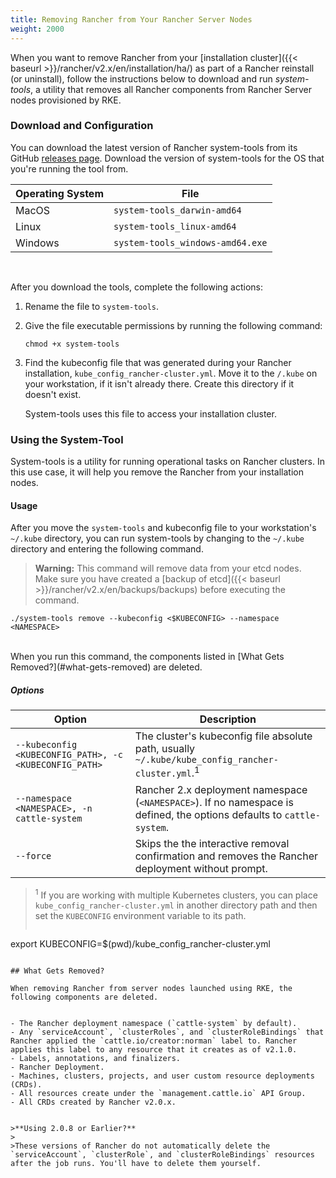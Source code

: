 ```yaml
---
title: Removing Rancher from Your Rancher Server Nodes 
weight: 2000
---
```


When you want to remove Rancher from your [installation cluster]({{< baseurl >}}/rancher/v2.x/en/installation/ha/) as part of a Rancher reinstall (or uninstall), follow the instructions below to download and run _system-tools_, a utility that removes all Rancher components from Rancher Server nodes provisioned by RKE.

### Download and Configuration

You can download the latest version of Rancher system-tools from its GitHub [releases page](https://github.com/rancher/system-tools/releases). Download the version of system-tools for the OS that you're running the tool from.

Operating System | File
-----------------|-----
MacOS            | `system-tools_darwin-amd64`
Linux            | `system-tools_linux-amd64`
Windows          | `system-tools_windows-amd64.exe`

<br>

After you download the tools, complete the following actions:

1. Rename the file to `system-tools`.

1. Give the file executable permissions by running the following command:

    ```
    chmod +x system-tools
    ```
1. Find the kubeconfig file that was generated during your Rancher installation, `kube_config_rancher-cluster.yml`. Move it to the `/.kube` on your workstation, if it isn't already there. Create this directory if it doesn't exist. 

    System-tools uses this file to access your installation cluster.


### Using the System-Tool

System-tools is a utility for running operational tasks on Rancher clusters. In this use case, it will help you remove the Rancher from your installation nodes.

#### Usage

After you move the `system-tools` and kubeconfig file to your workstation's `~/.kube` directory, you can run system-tools by changing to the `~/.kube`  directory and entering the following command.

>**Warning:** This command will remove data from your etcd nodes. Make sure you have created a [backup of etcd]({{< baseurl >}}/rancher/v2.x/en/backups/backups) before executing the command.

```
./system-tools remove --kubeconfig <$KUBECONFIG> --namespace <NAMESPACE>
```

<br/>
When you run this command, the components listed in [What Gets Removed?](#what-gets-removed) are deleted.


##### Options

| Option                                         | Description                                                                                                            |
| ---------------------------------------------- | ---------------------------------------------------------------------------------------------------------------------- |
| `--kubeconfig <KUBECONFIG_PATH>, -c <KUBECONFIG_PATH>` | The cluster's kubeconfig file absolute path, usually `~/.kube/kube_config_rancher-cluster.yml`.<sup>1</sup>    |
| `--namespace <NAMESPACE>, -n cattle-system`    | Rancher 2.x deployment namespace (`<NAMESPACE>`). If no namespace is defined, the options defaults to `cattle-system`. |
| `--force`                                      | Skips the the interactive removal confirmation and removes the Rancher deployment without prompt.                      |

> <sup>1</sup> If you are working with multiple Kubernetes clusters, you can place  `kube_config_rancher-cluster.yml` in another directory path and then set the `KUBECONFIG` environment variable to its path.
>``` 
export KUBECONFIG=$(pwd)/kube_config_rancher-cluster.yml
```

## What Gets Removed?

When removing Rancher from server nodes launched using RKE, the following components are deleted.


- The Rancher deployment namespace (`cattle-system` by default).
- Any `serviceAccount`, `clusterRoles`, and `clusterRoleBindings` that Rancher applied the `cattle.io/creator:norman` label to. Rancher applies this label to any resource that it creates as of v2.1.0.  
- Labels, annotations, and finalizers.
- Rancher Deployment.
- Machines, clusters, projects, and user custom resource deployments (CRDs).
- All resources create under the `management.cattle.io` API Group.
- All CRDs created by Rancher v2.0.x.


>**Using 2.0.8 or Earlier?**
>
>These versions of Rancher do not automatically delete the `serviceAccount`, `clusterRole`, and `clusterRoleBindings` resources after the job runs. You'll have to delete them yourself.